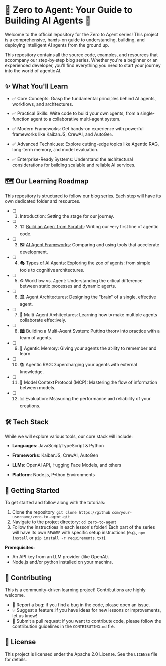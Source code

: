 # 🚀 Zero to Agent: Your Guide to Building AI Agents 🤖
Welcome to the official repository for the Zero to Agent series! This project is a comprehensive, hands-on guide to understanding, building, and deploying intelligent AI agents from the ground up.

This repository contains all the source code, examples, and resources that accompany our step-by-step blog series. Whether you're a beginner or an experienced developer, you'll find everything you need to start your journey into the world of agentic AI.

## ✨ What You'll Learn
- ✅ Core Concepts: Grasp the fundamental principles behind AI agents, workflows, and architectures.

- ✅ Practical Skills: Write code to build your own agents, from a single-function agent to a collaborative multi-agent system.

- ✅ Modern Frameworks: Get hands-on experience with powerful frameworks like KaibanJS, CrewAI, and AutoGen.

- ✅ Advanced Techniques: Explore cutting-edge topics like Agentic RAG, long-term memory, and model evaluation.

- ✅ Enterprise-Ready Systems: Understand the architectural considerations for building scalable and reliable AI services.

## 🗺️ Our Learning Roadmap
This repository is structured to follow our blog series. Each step will have its own dedicated folder and resources.

- [ ] 1. Introduction: Setting the stage for our journey.

- [ ] 2. 🏗️ [Build an Agent from Scratch](./02-first-agent/02-first-agent.md): Writing our very first line of agentic code.

- [ ] 3. 🖼️ [AI Agent Frameworks](./03-frameworks/03-frameworks.md): Comparing and using tools that accelerate development.

- [ ] 4. 🎭 [Types of AI Agents](./04-agent-types/04-agent-types.md): Exploring the zoo of agents: from simple tools to cognitive architectures.

- [ ] 5. ⚙️ Workflow vs. Agent: Understanding the critical difference between static processes and dynamic agents.

- [ ] 6. 🏛️ Agent Architectures: Designing the "brain" of a single, effective agent.

- [ ] 7. 🤝 Multi-Agent Architectures: Learning how to make multiple agents collaborate effectively.

- [ ] 8. 🏙️ Building a Multi-Agent System: Putting theory into practice with a team of agents.

- [ ] 9. 🧠 Agentic Memory: Giving your agents the ability to remember and learn.

- [ ] 10. 📚 Agentic RAG: Supercharging your agents with external knowledge.

- [ ] 11. 📜 Model Context Protocol (MCP): Mastering the flow of information between models.

- [ ] 12. 📊 Evaluation: Measuring the performance and reliability of your creations.

## 🛠️ Tech Stack
While we will explore various tools, our core stack will include:

- **Languages**: JavaScript/TypeScript & Python

- **Frameworks**: KaibanJS, CrewAI, AutoGen

- **LLMs**: OpenAI API, Hugging Face Models, and others

- **Platform**: Node.js, Python Environments

## 🚀 Getting Started
To get started and follow along with the tutorials:
1. Clone the repository:
`git clone https://github.com/your-username/zero-to-agent.git`
2. Navigate to the project directory:
`cd zero-to-agent`
3. Follow the instructions in each lesson's folder! Each part of the series will have its own `README` with specific setup instructions (e.g., `npm install` or `pip install -r requirements.txt`).

**Prerequisites:**
- An API key from an LLM provider (like OpenAI).
- Node.js and/or python installed on your machine.

## 🤝 Contributing
This is a community-driven learning project! Contributions are highly welcome.
- 🐞 Report a bug: if you find a bug in the code, please open an issue.
- 💡 Suggest a feature: if you have ideas for new lessons or improvements, let us know!
- 📝 Submit a pull request: if you want to contribute code, please follow the contribution guidelines in the `CONTRIBUTING.md` file.

## 📜 License
This project is licensed under the Apache 2.0 License. See the `LICENSE` file for details.

